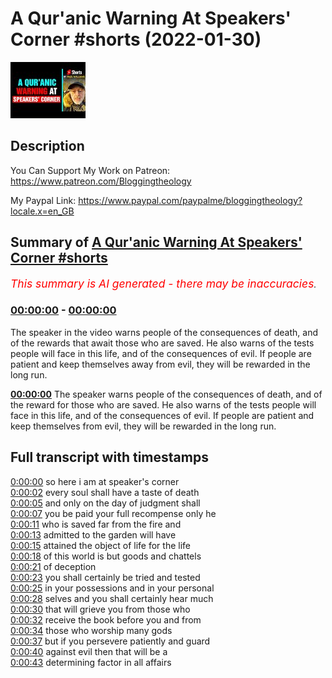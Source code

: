 # A Qur'anic Warning At Speakers' Corner #shorts (2022-01-30)

![alt A Qur'anic Warning At Speakers' Corner #shorts](vgiDEmB_Zmw.jpg "A Qur'anic Warning At Speakers' Corner #shorts")

## Description

You Can Support My Work on Patreon:
https://www.patreon.com/Bloggingtheology

My Paypal Link: 
https://www.paypal.com/paypalme/bloggingtheology?locale.x=en_GB

## Summary of [A Qur'anic Warning At Speakers' Corner #shorts](https://www.youtube.com/watch?v=vgiDEmB_Zmw)


*<span style="color:red; font-size:125%">This summary is AI generated - there may be inaccuracies</span>. [](/)*

### [00:00:00](https://www.youtube.com/watch?v=vgiDEmB_Zmw&t=0) - [00:00:00](https://www.youtube.com/watch?v=vgiDEmB_Zmw&t=0)

The speaker in the video warns people of the consequences of death, and of the rewards that await those who are saved. He also warns of the tests people will face in this life, and of the consequences of evil. If people are patient and keep themselves away from evil, they will be rewarded in the long run.

**[00:00:00](https://www.youtube.com/watch?v=vgiDEmB_Zmw&t=0)** The speaker warns people of the consequences of death, and of the reward for those who are saved. He also warns of the tests people will face in this life, and of the consequences of evil. If people are patient and keep themselves from evil, they will be rewarded in the long run.

## Full transcript with timestamps

[0:00:00](https://youtu.be/vgiDEmB_Zmw?t=0) so here i am at speaker's corner  
[0:00:02](https://youtu.be/vgiDEmB_Zmw?t=2) every soul shall have a taste of death  
[0:00:05](https://youtu.be/vgiDEmB_Zmw?t=5) and only on the day of judgment shall  
[0:00:07](https://youtu.be/vgiDEmB_Zmw?t=7) you be paid your full recompense only he  
[0:00:11](https://youtu.be/vgiDEmB_Zmw?t=11) who is saved far from the fire and  
[0:00:13](https://youtu.be/vgiDEmB_Zmw?t=13) admitted to the garden will have  
[0:00:15](https://youtu.be/vgiDEmB_Zmw?t=15) attained the object of life for the life  
[0:00:18](https://youtu.be/vgiDEmB_Zmw?t=18) of this world is but goods and chattels  
[0:00:21](https://youtu.be/vgiDEmB_Zmw?t=21) of deception  
[0:00:23](https://youtu.be/vgiDEmB_Zmw?t=23) you shall certainly be tried and tested  
[0:00:25](https://youtu.be/vgiDEmB_Zmw?t=25) in your possessions and in your personal  
[0:00:28](https://youtu.be/vgiDEmB_Zmw?t=28) selves and you shall certainly hear much  
[0:00:30](https://youtu.be/vgiDEmB_Zmw?t=30) that will grieve you from those who  
[0:00:32](https://youtu.be/vgiDEmB_Zmw?t=32) receive the book before you and from  
[0:00:34](https://youtu.be/vgiDEmB_Zmw?t=34) those who worship many gods  
[0:00:37](https://youtu.be/vgiDEmB_Zmw?t=37) but if you persevere patiently and guard  
[0:00:40](https://youtu.be/vgiDEmB_Zmw?t=40) against evil then that will be a  
[0:00:43](https://youtu.be/vgiDEmB_Zmw?t=43) determining factor in all affairs  

